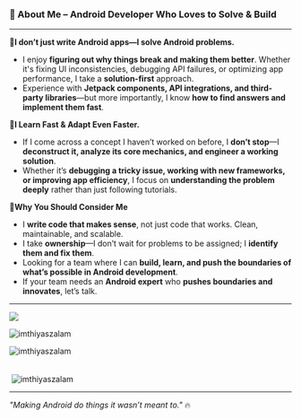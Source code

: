 

### **🔹 About Me – Android Developer Who Loves to Solve & Build**  
---

 **📌I don’t just write Android apps—I solve Android problems.**  
  - I enjoy **figuring out why things break and making them better**. Whether it's fixing UI inconsistencies, debugging API failures, or optimizing app performance, I take a **solution-first** approach.  
  - Experience with **Jetpack components, API integrations, and third-party libraries**—but more importantly, I know **how to find answers and implement them fast**.  

 **📌I Learn Fast & Adapt Even Faster.**  
  - If I come across a concept I haven’t worked on before, I **don’t stop**—I **deconstruct it, analyze its core mechanics, and engineer a working solution**.  
  - Whether it’s **debugging a tricky issue, working with new frameworks, or improving app efficiency**, I focus on **understanding the problem deeply** rather than just following tutorials.  

 **📌Why You Should Consider Me**  
  - I **write code that makes sense**, not just code that works. Clean, maintainable, and scalable.  
  - I take **ownership**—I don’t wait for problems to be assigned; I **identify them and fix them**.  
  - Looking for a team where I can **build, learn, and push the boundaries of what’s possible in Android development**.
  - If your team needs an **Android expert** who **pushes boundaries and innovates**, let’s talk. 
---





<!-- 
<h1 >Hi 👋, I'm Imthiyas Alam</h1>

**👨‍💻 Android Developer by day, bug wrangler by night.**

**Let’s debug the world together! 🚀.**

- 🔭 I’m currently working on [/apps/details?id=com.azad.e_learningmadarsha](/apps/details?id=com.azad.e_learningmadarsha)



- 👨‍💻  All of my projects are available at [portfolio.com](portfolio.com)



🔧 **Tech Stack:** Java | Kotlin | AOSP | Custom ROMs | Launcher3 | Hidden APIs  
📂 **Projects:** [GitHub Repositories](https://github.com/yourusername)  
📫 **Connect:** [LinkedIn](https://linkedin.com/in/yourprofile) | [Twitter](https://twitter.com/yourhandle)  

  --->

  
 
 ![](https://komarev.com/ghpvc/?username=ImthiyaszAlam)

  
<p><img align="center" src="https://github-readme-streak-stats.herokuapp.com/?user=imthiyaszalam&" alt="imthiyaszalam" /></p>

<p><img align="left" src="https://github-readme-stats.vercel.app/api/top-langs?username=imthiyaszalam&show_icons=true&locale=en&layout=compact" alt="imthiyaszalam" /></p>



<!--

<h3 align="left">Languages and Tools:</h3>
<p align="left"> <a href="https://developer.android.com" target="_blank" rel="noreferrer"> <img src="https://raw.githubusercontent.com/devicons/devicon/master/icons/android/android-original-wordmark.svg" alt="android" width="40" height="40"/> </a> <a href="https://getbootstrap.com" target="_blank" rel="noreferrer"> <img src="https://raw.githubusercontent.com/devicons/devicon/master/icons/bootstrap/bootstrap-plain-wordmark.svg" alt="bootstrap" width="40" height="40"/> </a> <a href="https://www.cprogramming.com/" target="_blank" rel="noreferrer"> <img src="https://raw.githubusercontent.com/devicons/devicon/master/icons/c/c-original.svg" alt="c" width="40" height="40"/> </a> <a href="https://www.w3schools.com/cpp/" target="_blank" rel="noreferrer"> <img src="https://raw.githubusercontent.com/devicons/devicon/master/icons/cplusplus/cplusplus-original.svg" alt="cplusplus" width="40" height="40"/> </a> <a href="https://www.w3schools.com/css/" target="_blank" rel="noreferrer"> <img src="https://raw.githubusercontent.com/devicons/devicon/master/icons/css3/css3-original-wordmark.svg" alt="css3" width="40" height="40"/> </a> <a href="https://dart.dev" target="_blank" rel="noreferrer"> <img src="https://www.vectorlogo.zone/logos/dartlang/dartlang-icon.svg" alt="dart" width="40" height="40"/> </a> <a href="https://expressjs.com" target="_blank" rel="noreferrer"> <img src="https://raw.githubusercontent.com/devicons/devicon/master/icons/express/express-original-wordmark.svg" alt="express" width="40" height="40"/> </a> <a href="https://www.figma.com/" target="_blank" rel="noreferrer"> <img src="https://www.vectorlogo.zone/logos/figma/figma-icon.svg" alt="figma" width="40" height="40"/> </a> <a href="https://firebase.google.com/" target="_blank" rel="noreferrer"> <img src="https://www.vectorlogo.zone/logos/firebase/firebase-icon.svg" alt="firebase" width="40" height="40"/> </a> <a href="https://flutter.dev" target="_blank" rel="noreferrer"> <img src="https://www.vectorlogo.zone/logos/flutterio/flutterio-icon.svg" alt="flutter" width="40" height="40"/> </a> <a href="https://git-scm.com/" target="_blank" rel="noreferrer"> <img src="https://www.vectorlogo.zone/logos/git-scm/git-scm-icon.svg" alt="git" width="40" height="40"/> </a> <a href="https://www.w3.org/html/" target="_blank" rel="noreferrer"> <img src="https://raw.githubusercontent.com/devicons/devicon/master/icons/html5/html5-original-wordmark.svg" alt="html5" width="40" height="40"/> </a> <a href="https://www.java.com" target="_blank" rel="noreferrer"> <img src="https://raw.githubusercontent.com/devicons/devicon/master/icons/java/java-original.svg" alt="java" width="40" height="40"/> </a> <a href="https://developer.mozilla.org/en-US/docs/Web/JavaScript" target="_blank" rel="noreferrer"> <img src="https://raw.githubusercontent.com/devicons/devicon/master/icons/javascript/javascript-original.svg" alt="javascript" width="40" height="40"/> </a> <a href="https://kotlinlang.org" target="_blank" rel="noreferrer"> <img src="https://www.vectorlogo.zone/logos/kotlinlang/kotlinlang-icon.svg" alt="kotlin" width="40" height="40"/> </a> <a href="https://nodejs.org" target="_blank" rel="noreferrer"> <img src="https://raw.githubusercontent.com/devicons/devicon/master/icons/nodejs/nodejs-original-wordmark.svg" alt="nodejs" width="40" height="40"/> </a> <a href="https://postman.com" target="_blank" rel="noreferrer"> <img src="https://www.vectorlogo.zone/logos/getpostman/getpostman-icon.svg" alt="postman" width="40" height="40"/> </a> <a href="https://reactjs.org/" target="_blank" rel="noreferrer"> <img src="https://raw.githubusercontent.com/devicons/devicon/master/icons/react/react-original-wordmark.svg" alt="react" width="40" height="40"/> </a> <a href="https://spring.io/" target="_blank" rel="noreferrer"> <img src="https://www.vectorlogo.zone/logos/springio/springio-icon.svg" alt="spring" width="40" height="40"/> </a> <a href="https://tailwindcss.com/" target="_blank" rel="noreferrer"> <img src="https://www.vectorlogo.zone/logos/tailwindcss/tailwindcss-icon.svg" alt="tailwind" width="40" height="40"/> </a> <a href="https://vuejs.org/" target="_blank" rel="noreferrer"> <img src="https://raw.githubusercontent.com/devicons/devicon/master/icons/vuejs/vuejs-original-wordmark.svg" alt="vuejs" width="40" height="40"/> </a> </p>
 --->
<br/>

<!-- 
<h3 align="left">Connect with me:</h3>
<p align="left">
<a href="https://linkedin.com/in/https://www.linkedin.com/in/imthiyasalam/" target="blank"><img align="center" src="https://raw.githubusercontent.com/rahuldkjain/github-profile-readme-generator/master/src/images/icons/Social/linked-in-alt.svg" alt="https://www.linkedin.com/in/imthiyasalam/" height="30" width="40" /></a>
<a href="https://www.leetcode.com/https://leetcode.com/u/developerimthiyas/" target="blank"><img align="center" src="https://raw.githubusercontent.com/rahuldkjain/github-profile-readme-generator/master/src/images/icons/Social/leet-code.svg" alt="https://leetcode.com/u/developerimthiyas/" height="30" width="40" /></a>
<a href="https://auth.geeksforgeeks.org/user/https://www.geeksforgeeks.org/user/developerzw0g/?ref=header_profile" target="blank"><img align="center" src="https://raw.githubusercontent.com/rahuldkjain/github-profile-readme-generator/master/src/images/icons/Social/geeks-for-geeks.svg" alt="https://www.geeksforgeeks.org/user/developerzw0g/?ref=header_profile" height="30" width="40" /></a>
</p>
  --->

<br/>
<p>&nbsp;<img align="center" src="https://github-readme-stats.vercel.app/api?username=imthiyaszalam&show_icons=true&locale=en" alt="imthiyaszalam" /></p>

---
*"Making Android do things it wasn’t meant to."* 🔥  

